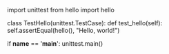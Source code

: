 import unittest
from hello import hello

class TestHello(unittest.TestCase):
    def test_hello(self):
        self.assertEqual(hello(), "Hello, world!")

if __name__ == '__main__':
    unittest.main()
